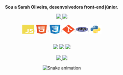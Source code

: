 <div align="center">
  <p><b>Sou a Sarah Oliveira, desenvolvedora front-end júnior. </b></p>
</div>
<div align="center">
  <a href="https://github.com/devsaraholiveira">
  <img width="45%" src="https://github-readme-stats.vercel.app/api?username=devsaraholiveira&show_icons=true&theme=vision-friendly-dark&include_all_commits=true&count_private=true"/>
  <img width="45%" src="https://github-readme-stats.vercel.app/api/top-langs/?username=devsaraholiveira&layout=compact&langs_count=7&theme=vision-friendly-dark"/>
</div>
  
<div align="center"> 
  <div style="display: inline_block"><br>
  <img align="center" alt="JavaScript icon" height="30" width="40" src="https://raw.githubusercontent.com/devicons/devicon/master/icons/javascript/javascript-plain.svg">
  <img align="center" alt="HTML icon" height="30" width="40" src="https://raw.githubusercontent.com/devicons/devicon/master/icons/html5/html5-original.svg">
  <img align="center" alt="CSS icon" height="30" width="40" src="https://raw.githubusercontent.com/devicons/devicon/master/icons/css3/css3-original.svg">
  <img align="center" alt="Git icon" height="30" width="40" src="https://raw.githubusercontent.com/devicons/devicon/master/icons/git/git-original.svg">
  <img align="center" alt="PHP icon" height="30" width="40" src="https://raw.githubusercontent.com/devicons/devicon/master/icons/php/php-original.svg">
  <img align="center" alt="Python icon" height="30" width="40" src="https://raw.githubusercontent.com/devicons/devicon/master/icons/python/python-original.svg">
</div>
  
 <br>
<div> 
  
  
  <br>
  <a href="https://www.instagram.com/liveirasarah/" target="_blank"><img src="https://img.shields.io/badge/-Instagram-%23E4405F?style=for-the-badge&logo=instagram&logoColor=white" target="_blank"></a>
  <a href="https://www.linkedin.com/in/Sarah Oliveira/" target="_blank"><img src="https://img.shields.io/badge/-LinkedIn-%230077B5?style=for-the-badge&logo=linkedin&logoColor=white" target="_blank"></a>
  <a href="mailto:devsarahmalheiros@gmail.com" target="_blank"><img src="https://img.shields.io/badge/-Gmail-red?style=for-the-badge&logo=gmail&logoColor=white" target="_blank"></a> 
  <br>
   <div align="center"> 
     <br>
<a href="https://github.com/devsaraholiveira/portfolio">
  <img width="40%" src="https://github-readme-stats.vercel.app/api/pin/?username=devsarahmalheiros&repo=portfolio&theme=vision-friendly-dark" />
</a>
  <a href="https://github.com/devsaraholiveira/Exercicios-em-Python">
  <img width="40%"src="https://github-readme-stats.vercel.app/api/pin/?username=devsarahmalheiros&repo=Exercicios-em-Python&theme=vision-friendly-dark"/>
</a>
    </div>
  

 
  ![Snake animation](https://github.com/sarahmalheiros/sarahmalheiros/blob/output/github-contribution-grid-snake.svg)
  
